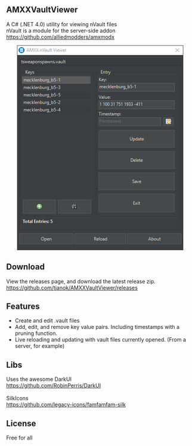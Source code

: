 AMXXVaultViewer
---------------
A C# (.NET 4.0) utility for viewing nVault files</br>
nVault is a module for the server-side addon https://github.com/alliedmodders/amxmodx
<p align="center">
 <img src="resources/screenshot.png?raw=true"/>
</p>

Download
--------
View the releases page, and download the latest release zip.
https://github.com/tjanok/AMXXVaultViewer/releases

Features
--------
* Create and edit .vault files
* Add, edit, and remove key value pairs. Including timestamps with a pruning function.
* Live reloading and updating with vault files currently opened. (From a server, for example)

Libs
----
Uses the awesome DarkUI</br>
https://github.com/RobinPerris/DarkUI</br>
</br>
SilkIcons</br>
https://github.com/legacy-icons/famfamfam-silk
 
License
-------
Free for all
